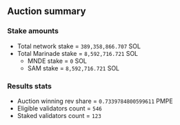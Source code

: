 ## Auction summary

### Stake amounts
- Total network stake = `389,358,866.707` SOL
- Total Marinade stake = `8,592,716.721` SOL
  - MNDE stake = `0` SOL
  - SAM stake = `8,592,716.721` SOL

### Results stats
- Auction winning rev share = `0.7339784800599611` PMPE
- Eligible validators count = `546`
- Staked validators count = `123`
